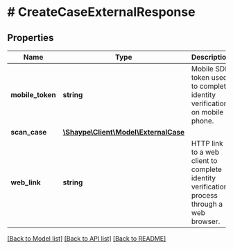 # # CreateCaseExternalResponse

## Properties

Name | Type | Description | Notes
------------ | ------------- | ------------- | -------------
**mobile_token** | **string** | Mobile SDK token used to complete identity verification on mobile phone. | [optional]
**scan_case** | [**\Shaype\Client\Model\ExternalCase**](ExternalCase.md) |  | [optional]
**web_link** | **string** | HTTP link to a web client to complete identity verification process through a web browser. | [optional]

[[Back to Model list]](../../README.md#models) [[Back to API list]](../../README.md#endpoints) [[Back to README]](../../README.md)

